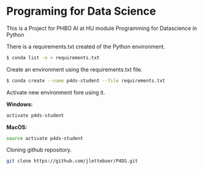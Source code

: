 # Programing for Data Science

This is a Project for PHBO AI at HU module Programming for Datascience in Python

There is a requirements.txt created of the Python environment. 

```bash
$ conda list -e > requirements.txt
```

Create an environment using the requirements.txt file.
```bash
$ conda create --name p4ds-student --file requirements.txt
```

Activate new environment fore using it.

**Windows:**
```bash
activate p4ds-student
```

**MacOS:**
```bash
source activate p4ds-student
```

Cloning github repository.

```bash
git clone https://github.com/jletteboer/P4DS.git
```

